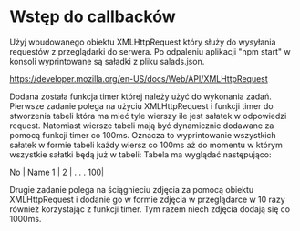 
# Wstęp do callbacków

Użyj wbudowanego obiektu XMLHttpRequest który służy do wysyłania requestów z przeglądarki do serwera. Po odpaleniu aplikacji "npm start" w konsoli wyprintowane są saładki z pliku salads.json.

https://developer.mozilla.org/en-US/docs/Web/API/XMLHttpRequest

Dodana została funkcja timer której należy użyć do wykonania zadań. Pierwsze zadanie polega na użyciu XMLHttpRequest i funkcji timer do stworzenia tabeli która ma mieć tyle wierszy ile jest sałatek w odpowiedzi request. Natomiast wiersze tabeli mają być dynamicznie dodawane za pomocą funkcji timer co 100ms. Oznacza to wyprintowanie wszystkich sałatek w formie tabeli każdy wiersz co 100ms aż do momentu w którym wszystkie sałatki będą już w tabeli: Tabela ma wyglądać następująco:

No | Name
1  | <salad-name>
2  | <salad-name>
.
.
.
100| <salad-name>

Drugie zadanie polega na ściągnieciu zdjęcia za pomocą obiektu XMLHttpRequest i dodanie go w formie zdjęcia w przeglądarce w <body> 10 razy również korzystając z funkcji timer. Tym razem niech zdjęcia dodają się co 1000ms.
